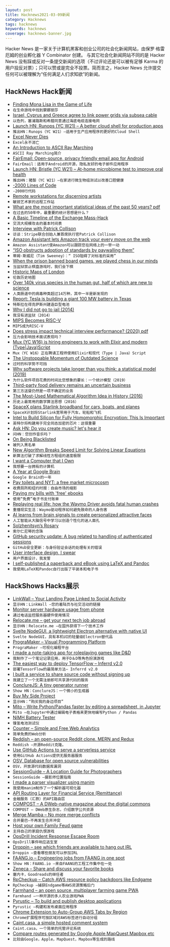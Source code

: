 ```yaml
---
layout: post
title: Hacknews2021-03-09新闻
category: Hacknews
tags: hacknews
keywords: hacknews
coverage: hacknews-banner.jpg
---
```


Hacker News 是一家关于计算机黑客和创业公司的社会化新闻网站，由保罗·格雷厄姆的创业孵化器 Y Combinator 创建。
与其它社会化新闻网站不同的是 Hacker News 没有踩或反对一条提交新闻的选项（不过评论还是可以被有足够 Karma 的用户投反对票）；只可以赞或是完全不投票。简而言之，Hacker News 允许提交任何可以被理解为“任何满足人们求知欲”的新闻。

## HackNews Hack新闻


- [Finding Mona Lisa in the Game of Life](http://avinayak.github.io/algorithms/programming/2021/02/19/finding-mona-lisa-in-the-game-of-life.html)
- `在生命游戏中找到蒙娜丽莎`
- [Israel, Cyprus and Greece agree to link power grids via subsea cable](https://www.reuters.com/article/idUSKBN2B015M)
- `以色列，塞浦路斯和希腊同意通过海底电缆连接电网`
- [Launch HN: Runops (YC W21) – A better cloud shell for production apps](item?id=26385434)
- `推出HN：Runops（YC W21）–适用于生产应用程序的更好的Cloud Shell`
- [Excel Never Dies](https://www.notboring.co/p/excel-never-dies)
- `Excel永不消亡`
- [An Introduction to ASCII Ray Marching](https://ch-st.de/its-ray-marching-march/)
- `ASCII Ray Marching简介`
- [FairEmail: Open-source, privacy friendly email app for Android](https://email.faircode.eu/)
- `FairEmail：适用于Android的开源，隐私友好的电子邮件应用程序`
- [Launch HN: Bristle (YC W21) – At-home microbiome test to improve oral health](item?id=26386664)
- `推出HN：猪鬃（YC W21）–在家进行微生物组测试以改善口腔健康`
- [-2000 Lines of Code](https://www.folklore.org/StoryView.py?story=Negative_2000_Lines_Of_Code.txt)
- `-2000行代码`
- [Remote workstations for discerning artists](https://netflixtechblog.com/remote-workstations-for-the-discerning-artists-8155a8fbd190)
- `敏锐艺术家的远程工作站`
- [What are the most important statistical ideas of the past 50 years? pdf](http://www.stat.columbia.edu/~gelman/research/unpublished/stat50.pdf)
- `在过去的50年中，最重要的统计思想是什么？ `
- [A Basic Timeline of the Exchange Mass-Hack](https://krebsonsecurity.com/2021/03/a-basic-timeline-of-the-exchange-mass-hack/)
- `交流大规模攻击的基本时间表`
- [Interview with Patrick Collison](https://noahpinion.substack.com/p/interview-patrick-collison-co-founder)
- `访谈：Stripe联合创始人兼首席执行官Patrick Collison`
- [Amazon Assistant lets Amazon track your every move on the web](https://palant.info/2021/03/08/how-amazon-assistant-lets-amazon-track-your-every-move-on-the-web/)
- `Amazon Assistant使Amazon可以跟踪您在网络上的一举一动`
- [“ISO obstructs adoption of standards by paywalling them”](https://twitter.com/TimSweeneyEpic/status/1368637789248626699)
- `蒂姆·斯威尼（Tim Sweeney）：“ ISO阻碍了对标准的采用”`
- [When the prison banned board games, we played chess in our minds](https://www.themarshallproject.org/2021/02/11/when-the-prison-banned-board-games-we-played-chess-in-our-minds)
- `当监狱禁止棋盘游戏时，我们会下棋`
- [Historic Maps of London](https://www.layersoflondon.org/)
- `伦敦历史地图`
- [Over 140k virus species in the human gut, half of which are new to science](https://www.sanger.ac.uk/news_item/scientists-identify-over-140000-virus-species-in-the-human-gut-half-of-which-are-new-to-science/)
- `人类肠道中的病毒种类超过14万种，其中一半是新发现的`
- [Report: Tesla is building a giant 100 MW battery in Texas](https://arstechnica.com/science/2021/03/report-tesla-is-secretly-building-a-giant-100-mw-battery-in-texas/)
- `特斯拉在得克萨斯州建造巨型电池`
- [Why I did not go to jail (2014)](https://a16z.com/2014/02/06/why-i-did-not-go-to-jail/)
- `我没有进监狱（2014）`
- [MIPS Becomes RISC-V](https://www.eejournal.com/article/wait-what-mips-becomes-risc-v/)
- `MIPS成为RISC-V`
- [Does stress impact technical interview performance? (2020) pdf](http://www.chrisparnin.me/pdf/stress_FSE_20.pdf)
- `压力会影响技术面试表现吗？ `
- [Mux (YC W16) is hiring engineers to work with Elixir and modern (Type|Java)Script](https://mux.com/jobs?hnj=stack)
- `Mux（YC W16）正在聘请工程师使用Elixir和现代（Type | Java）Script`
- [The Unstoppable Momentum of Outdated Science](https://rogerpielkejr.substack.com/p/the-unstoppable-momentum-of-outdated)
- `过时的科学势不可挡`
- [Why software projects take longer than you think: a statistical model (2019)](https://erikbern.com/2019/04/15/why-software-projects-take-longer-than-you-think-a-statistical-model.html#)
- `为什么软件项目花费的时间比您想象的要长：一个统计模型（2019）`
- [Third-party food delivery remains an uncertain business](https://www.restaurantbusinessonline.com/financing/dominos-shows-why-third-party-delivery-remains-uncertain-business)
- `第三方送餐仍然是一项不确定的业务`
- [The Most-Used Mathematical Algorithm Idea in History (2016)](https://writings.stephenwolfram.com/2016/05/solomon-golomb-19322016/)
- `历史上最常用的数学算法思想（2016）`
- [SpaceX plans Starlink broadband for cars, boats, and planes](https://arstechnica.com/information-technology/2021/03/spacex-plans-starlink-broadband-for-cars-boats-and-planes/)
- `SpaceX计划将Starlink宽带用于汽车，轮船和飞机`
- [Intel to Build Silicon for Fully Homomorphic Encryption: This Is Important](https://www.anandtech.com/show/16533/intel-microsoft-darpa-to-build-silicon-for-fully-homomorphic-encryption-this-is-important)
- `英特尔将构建用于完全同态加密的芯片：这很重要`
- [Ask HN: Do you create music? let's hear it](item?id=26391254)
- `问HN：您创作音乐吗？`
- [On Being Blacklisted](https://aaronkunin.medium.com/on-being-blacklisted-dabb576cdc52)
- `被列入黑名单`
- [New Algorithm Breaks Speed Limit for Solving Linear Equations](https://www.quantamagazine.org/new-algorithm-breaks-speed-limit-for-solving-linear-equations-20210308/)
- `新算法打破了求解线性方程组的速度极限`
- [I want a Computer that I Own](http://misc-stuff.terraaeon.com/articles/computer-i-own.html)
- `我想要一台拥有的计算机`
- [A Year at Google Brain](https://www.debugmind.com/2020/01/04/paths-to-the-future-a-year-at-google-brain/)
- `Google Brain的一年`
- [Pay toilets and NYT: a free market microcosm](https://johnhcochrane.blogspot.com/2021/03/pay-toilets-and-nyt-free-market.html)
- `收费厕所和纽约时报：自由市场的缩影`
- [Paying my bills with 'free' ebooks](https://learnbyexample.github.io/my-book-writing-experience/)
- `使用“免费”电子书支付账单`
- [Replaying real life: how the Waymo Driver avoids fatal human crashes](https://blog.waymo.com/2021/03/replaying-real-life.html?m=1)
- `重播现实生活：Waymo驱动程序如何避免致命的人身伤害`
- [AI learns from brain signals to create personalized attractive faces](https://newatlas.com/good-thinking/ai-learns-individuals-attractive-faces/)
- `人工智能从大脑信号中学习以创造个性化的迷人面孔`
- [Solzhenitsyn’s Rosary](https://nevalalee.wordpress.com/2016/07/11/solzhenitsyns-rosary/)
- `索尔仁尼琴的念珠`
- [GitHub security update: A bug related to handling of authenticated sessions](https://github.blog/2021-03-08-github-security-update-a-bug-related-to-handling-of-authenticated-sessions/)
- `GitHub安全更新：与身份验证会话的处理有关的错误`
- [User interface design, I swear](https://blog.plover.com/tech/ui.html)
- `用户界面设计，我发誓`
- [I self-published a paperback and eBook using LaTeX and Pandoc](http://theroadchoseme.com/how-i-self-published-a-professional-paperback-and-ebook-using-latex-and-pandoc/?1)
- `我使用LaTeX和Pandoc自行出版了平装本和电子书`


## HackShows Hacks展示

- [ LinkWall – Your Landing Page Linked to Social Activity](https://linkwall.me)
- `显示HN：LinkWall –您的着陆页与社交活动的链接`
- [ Monitor server hardware usage from phone](https://github.com/lab-ml/labml/blob/master/guides/hardware_monitoring.md)
- `通过电话监控服务器硬件使用情况`
- [ Relocate.me – get your next tech job abroad](https://relocate.me)
- `显示HN：Relocate.me –在国外获得下一个技术工作`
- [ Svelte NodeGUI, a lightweight Electron alternative with native UI](https://github.com/nodegui/svelte-nodegui)
- `Svelte NodeGUI，具有本机UI的轻量级Electron替代品`
- [ PrograMaker – Visual Programming Platform](https://programaker.com/about)
- `PrograMaker –可视化编程平台`
- [ I made a note-taking app for roleplaying games like D&D](https://www.critical-notes.com)
- `我制作了一个笔记记录应用，用于D＆D等角色扮演游戏`
- [ The easiest way to deploy TensorFlow – Inferrd v2.0](https://inferrd.com/#v2)
- `部署TensorFlow的最简单方法– Inferrd v2.0`
- [ I built a service to share source code without signing up](https://harigami.net)
- `我建立了一个无需注册即可共享源代码的服务`
- [ ConclureJS: A tiny generator runner](https://github.com/dmaevsky/conclure)
- `Show HN：ConclureJS：一个微小的生成器`
- [ Buy My Side Project](https://buymysideproject.com)
- `显示HN：“购买我的身边项目”`
- [ Mito – Write Python/Pandas faster by editing a spreadsheet, in Jupyter](https://trymito.io/launch)
- `Mito –在Jupyter中通过编辑电子表格来更快地编写Python / Pandas`
- [ NiMH Battery Tester](https://github.com/MarkusWandel/battery-tester)
- `镍氢电池测试仪`
- [ Counter – Simple and Free Web Analytics](https://counter.dev/)
- `简单免费的Web分析`
- [ Reddish – an open-source Reddit clone. MERN and Redux](https://github.com/amand33p/reddish-mern)
- `Reddish –开源Reddit克隆。 `
- [ Use GitHub Actions to serve a serverless service](https://github.com/gitx-io/ActionServerless)
- `使用GitHub Actions提供无服务器服务`
- [ OSV, Database for open source vulnerabilities](http://osv.dev)
- `OSV，开放源代码数据库漏洞`
- [ SessionGuide – A Location Guide for Photographers](https://session.guide)
- `SessionGuide –摄影师位置指南`
- [ I made a parser visualizer using manim](https://github.com/ashutoshbsathe/yacv)
- `我使用manim制作了一个解析器可视化器`
- [ API Routing Layer for Financial Service (Remittance)](https://denarii.com/developers)
- `金融服务（汇款）的API路由层`
- [ COMPOST – A DWeb-native magazine about the digital commons](https://one.compost.digital)
- `COMPOST – DWeb原生杂志，介绍数字公共资源`
- [ Merge Mamba – No more merge conflicts](https://mergemamba.com)
- `合并曼巴–不再发生合并冲突`
- [ Host your own Family Feud game](https://quizado.com/)
- `主持自己的家庭仇恨游戏`
- [ OpsDrill Incident Response Escape Room](https://opsdrill.com/incident-response-escape-room/)
- `OpsDrill事件响应逃生室`
- [ Droppin – see which friends are available to hang out IRL](http://www.droppin.social)
- `Droppin –查看哪些朋友可以参加IRL`
- [ FAANG.io – Engineering jobs from FAANG in one spot](https://faang.io?ref=hacker-news)
- `Show HN：FAANG.io –来自FAANG的工程工作集中在一处`
- [ Zeneca – Share and discuss your favorite books](https://zeneca.io)
- `塞内卡，Goodreads的继任者`
- [ RpCheckup – Catch AWS resource policy backdoors like Endgame](https://github.com/goldfiglabs/rpCheckup)
- `RpCheckup –捕获Endgame等AWS资源策略后门`
- [ Farmhand – an open source, multiplayer farming game PWA](https://jeremyckahn.github.io/farmhand/)
- `Farmhand –一种开源的多人农业游戏PWA`
- [ Pyrustic – To build and publish desktop applications](https://github.com/pyrustic/pyrustic)
- `Pyrustic –构建和发布桌面应用程序`
- [ Chrome Extension to Auto-Group AWS Tabs by Region](https://chrome.google.com/webstore/detail/aws-compass/hbjmjdhpbemchceodklfbhabondedojg/)
- `Chrome扩展程序可按区域对AWS标签进行自动分组`
- [ Caint.casa, a simple hosted comment system](https://www.caint.casa/)
- `Caint.casa，一个简单的托管评论系统`
- [ Compare routes generated by Google,Apple,MapQuest,Mapbox,etc](http://superroute.evergreen-labs.com)
- `比较由Google，Apple，MapQuest，Mapbox等生成的路线`

